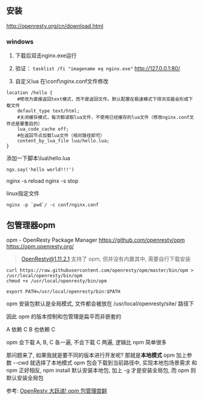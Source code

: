 
## 安装

http://openresty.org/cn/download.html


### windows
1. 下载后双击nginx.exe运行 
2. 验证：
`tasklist /fi "imagename eq nginx.exe"`
http://127.0.0.1:80/


3. 自定义lua
在\conf\nginx.conf文件修改
```
location /hello {
	#修改为直接返回text模式，而不是返回文件。默认配置在极速模式下得浏览器会形成下载文件
	default_type text/html;
	#关闭缓存模式，每次都读取lua文件，不使用已经缓存的lua文件（修改nginx.conf文件还是要重启的）
	lua_code_cache off;
	#在返回节点加载lua文件（相对路径即可）
	content_by_lua_file lua/hello.lua;
}
```
添加一下脚本\lua\hello.lua
```
ngx.say('hello world!!!')
```

nginx -s reload
nginx -s stop

linux指定文件
```
nginx -p `pwd`/ -c conf/nginx.conf
```


## 包管理器opm

opm - OpenResty Package Manager
https://github.com/openresty/opm
https://opm.openresty.org/

> OpenResty@1.11.2.1 支持了 opm, 但并没有内置其中, 需要自行下载安装
```
curl https://raw.githubusercontent.com/openresty/opm/master/bin/opm > /usr/local/openresty/bin/opm
chmod +x /usr/local/openresty/bin/opm

export PATH=/usr/local/openresty/bin:$PATH
```

opm 安装包默认是全局模式, 文件都会被放在 /usr/local/openresty/site/ 路径下

因此 opm 的版本控制和包管理是扁平而非嵌套的

A 依赖 C
B 也依赖 C

opm 会下载 A, B, C 各一遍, 不会下载 C 两遍, 逻辑比 npm 简单很多

那问题来了, 如果我就是要不同的版本进行开发呢?
那就是**本地模式**
opm 加上参数 --cwd 就选择了本地模式
opm 包会下载到当前路径中, 实现本地包场景需求
和 npm 正好相反, npm install 默认安装本地包, 加上 -g 才是安装全局包, 而 opm 则默认安装全局包

参考: [OpenResty 大跃进! opm 包管理尝鲜](https://zhuanlan.zhihu.com/p/22991825)
